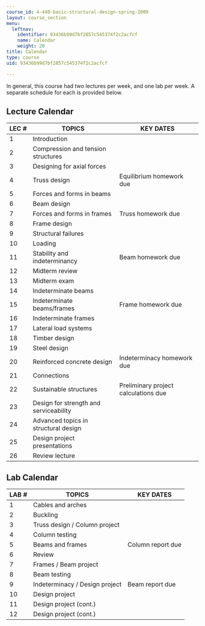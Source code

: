 ```yaml
---
course_id: 4-440-basic-structural-design-spring-2009
layout: course_section
menu:
  leftnav:
    identifier: 93436b99d7bf2857c545374f2c2acfcf
    name: Calendar
    weight: 20
title: Calendar
type: course
uid: 93436b99d7bf2857c545374f2c2acfcf

---
```


In general, this course had two lectures per week, and one lab per week. A separate schedule for each is provided below.

Lecture Calendar
----------------

| LEC # | TOPICS | KEY DATES |
| --- | --- | --- |
| 1 | Introduction | &nbsp; |
| 2 | Compression and tension structures | &nbsp; |
| 3 | Designing for axial forces | &nbsp; |
| 4 | Truss design | Equilibrium homework due |
| 5 | Forces and forms in beams | &nbsp; |
| 6 | Beam design | &nbsp; |
| 7 | Forces and forms in frames | Truss homework due |
| 8 | Frame design | &nbsp; |
| 9 | Structural failures | &nbsp; |
| 10 | Loading | &nbsp; |
| 11 | Stability and indeterminancy | Beam homework due |
| 12 | Midterm review | &nbsp; |
| 13 | Midterm exam | &nbsp; |
| 14 | Indeterminate beams | &nbsp; |
| 15 | Indeterminate beams/frames | Frame homework due |
| 16 | Indeterminate frames | &nbsp; |
| 17 | Lateral load systems | &nbsp; |
| 18 | Timber design | &nbsp; |
| 19 | Steel design | &nbsp; |
| 20 | Reinforced concrete design | Indeterminacy homework due |
| 21 | Connections | &nbsp; |
| 22 | Sustainable structures | Preliminary project calculations due |
| 23 | Design for strength and serviceability | &nbsp; |
| 24 | Advanced topics in structural design | &nbsp; |
| 25 | Design project presentations | &nbsp; |
| 26 | Review lecture |   

Lab Calendar
------------

| LAB # | TOPICS | KEY DATES |
| --- | --- | --- |
| 1 | Cables and arches | &nbsp; |
| 2 | Buckling | &nbsp; |
| 3 | Truss design / Column project | &nbsp; |
| 4 | Column testing | &nbsp; |
| 5 | Beams and frames | Column report due |
| 6 | Review | &nbsp; |
| 7 | Frames / Beam project | &nbsp; |
| 8 | Beam testing | &nbsp; |
| 9 | Indeterminacy / Design project | Beam report due |
| 10 | Design project | &nbsp; |
| 11 | Design project (cont.) | &nbsp; |
| 12 | Design project (cont.) |